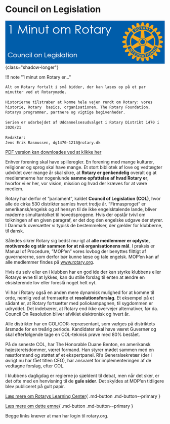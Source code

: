# Council on Legislation

![Regionale magasiner](images/col.jpg){class="shadow-longer"} 

!!! note "1 minut om Rotary er..."

    Alt om Rotary fortalt i små bidder, der kan læses op på et par minutter ved et Rotarymøde.
    
    Historierne tilstræber at komme hele vejen rundt om Rotary: vores historie, Rotary  basics, organisationen, The Rotary Foundation, Rotarys programmer, partnere og vigtige begivenheder.
    
    Serien er udarbejdet af Uddannelsesudvalget i Rotary Distrikt 1470 i 2020/21
    
    Redaktør: 
    Jens Erik Rasmussen, dg1470-1213@rotary.dk


<a href=https://1minut.rotary.dk/pdf-versioner/1_minut_om_Rotary_Council_on_legislation.pdf target=_blank>PDF version kan downloades ved at klikke her</a>


Enhver forening skal have spilleregler. En forening med mange kulturer, religioner og sprog skal have mange. Et stort bibliotek af love og vedtægter udviklet over mange år skal sikre, at **Rotary er genkendelig** overalt og at medlemmerne har nogenlunde **samme opfattelse af hvad Rotary er**, hvorfor vi er her, vor vision, mission og hvad der kræves for at være medlem.


Rotary har derfor et ”parlament”, kaldet **Council of Legislation (COL)**, hvor alle de cirka 530 distrikter samles hvert tredje år. ”Firmasproget” er amerikansk/engelsk og af hensyn til de ikke engelsktalende lande, bliver møderne simultantolket til hovedsprogene. Hvis der opstår tvivl om tolkningen af en given paragraf, er det dog den engelske udgave der styrer. I Danmark oversætter vi typisk de bestemmelser, der gælder for klubberne, til dansk. 


Således sikrer Rotary sig bedst mu-igt at **alle medlemmer er oplyste, motiverede og står sammen for at nå organisationens mål**. I praksis er Manual of Procedure, ”MOP’en” vores lovbog der benyttes flittigt af guvernørerne, som derfor bør kunne læse og tale engelsk. MOP’en kan af alle medlemmer findes på www.rotary.org. 


Hvis du selv eller en i klubben har en god ide der kan styrke klubbens eller Rotarys evne til at lykkes, kan du stille forslag til enten at ændre en eksisterende lov eller foreslå noget helt nyt.


Vi har i Rotary også en anden mere dynamisk mulighed for at komme til orde, nemlig ved at fremsætte et **resolutionsforslag**. Et eksempel på et sådant er, at Rotary fortsætter med poliokampagnen, til sygdommen er udryddet. Det indebærer, at Rotary end ikke overvejer alternativer, før da. Council On Resolution bliver afviklet elektronisk og hvert år.


Alle distrikter har en COL/COR-repræsentant, som vælges på distriktets årsmøde for en treårig periode. Kandidater skal have været Guvernør og skal efterfølgende tage en COL-teknisk prøve med 80% bestået. 


På de seneste COL, har The Honorable Duane Benton, en amerikansk højesteretsdommer, været formand. Han styrer mødet sammen med en næstformand og støttet af et ekspertpanel. RI’s Generalsekretær (der i øvrigt nu har fået titlen CEO), har ansvaret for implementeringen af de vedtagne forslag, efter COL.


I klubbens dagligdag er reglerne jo sjældent til debat, men når det sker, er det ofte med en henvisning til de **gule sider**. Det skyldes at MOP’en tidligere blev publiceret på gult papir.



[Læs mere om Rotarys Learning Center](https://my.rotary.org/en/learning-reference/about-rotary/councils){ .md-button .md-button--primary }


[Læs mere om dette emne](https://learn.rotary.org/members/learn/course/internal/view/elearning/93/how-to-propose-enactments-and-resolutions){ .md-button .md-button--primary }


Begge links kræver at man har login til rotary.org.